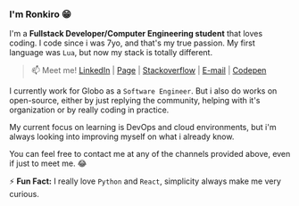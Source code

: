 ### I'm Ronkiro 😁

I'm a **Fullstack Developer/Computer Engineering student** that loves coding. I code since i was 7yo, and that's my true passion. My first language was `Lua`, but now my stack is totally different.

> 📫 Meet me! [LinkedIn](https://www.linkedin.com/in/ronkiro/) | [Page](https://ronkiro.github.io/) | [Stackoverflow](https://stackoverflow.com/users/10473393/alexander-santos) | [E-mail](mailto:dev_alex@outlook.com) | [Codepen](https://codepen.io/ronkiro)

I currently work for Globo as a `Software Engineer`. But i also do works on open-source, either by just replying the community, helping with it's organization or by really coding in practice.

My current focus on learning is DevOps and cloud environments, but i'm always looking into improving myself on what i already know.

You can feel free to contact me at any of the channels provided above, even if just to meet me. 😂

⚡ **Fun Fact:** I really love `Python` and `React`, simplicity always make me very curious.

